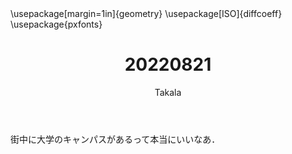 ﻿---
title: 20220821
yesterday: 20220820
tomorrow: 20220822
days: 968
author: Takala
header-includes:
  - \usepackage[margin=1in]{geometry}
  - \usepackage[ISO]{diffcoeff}
  - \usepackage{pxfonts}
---


街中に大学のキャンパスがあるって本当にいいなあ．

